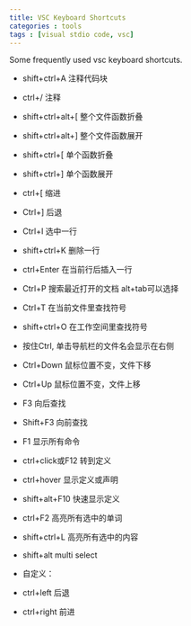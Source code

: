 ```yaml
---
title: VSC Keyboard Shortcuts
categories : tools
tags : [visual stdio code, vsc]
---
```


Some frequently used vsc keyboard shortcuts.

<!-- more -->

- shift+ctrl+A 注释代码块
- ctrl+/       注释


- shift+ctrl+alt+[ 整个文件函数折叠
- shift+ctrl+alt+] 整个文件函数展开
- shift+ctrl+[ 单个函数折叠
- shift+ctrl+] 单个函数展开


- ctrl+[ 缩进
- Ctrl+] 后退


- Ctrl+I       选中一行
- shift+ctrl+K 删除一行
- ctrl+Enter   在当前行后插入一行


- Ctrl+P       搜索最近打开的文档 alt+tab可以选择
- Ctrl+T       在当前文件里查找符号
- shift+ctrl+O 在工作空间里查找符号


- 按住Ctrl, 单击导航栏的文件名会显示在右侧
 

- Ctrl+Down  鼠标位置不变，文件下移
- Ctrl+Up	   鼠标位置不变，文件上移


- F3	   向后查找
- Shift+F3   向前查找


- F1   显示所有命令


- ctrl+click或F12 转到定义
- ctrl+hover      显示定义或声明
- shift+alt+F10   快速显示定义


- ctrl+F2      高亮所有选中的单词
- shift+ctrl+L 高亮所有选中的内容


- shift+alt   multi select


- 自定义：
- ctrl+left  后退
- ctrl+right 前进
